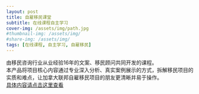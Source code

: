 ```yaml
---
layout: post
title: 自雇移民课堂
subtitle: 在线课程自主学习
cover-img: /assets/img/path.jpg
#thumbnail-img: /assets/img/
#share-img: /assets/img/
tags: [在线课程, 自主学习, 自雇移民]
---
```

由移民咨询行业从业经验16年的文案、移民顾问共同开发的课程。   
本产品将项目核心内容通过专业深入分析、真实案例展示的方式，拆解移民项目的实质和难点，让加拿大联邦自雇移民项目的朋友更清晰并易于操作。  
[具体内容请点击这里查看](https://apprxycjw0d7727.h5.xiaoeknow.com/p/decorate/homepage)
